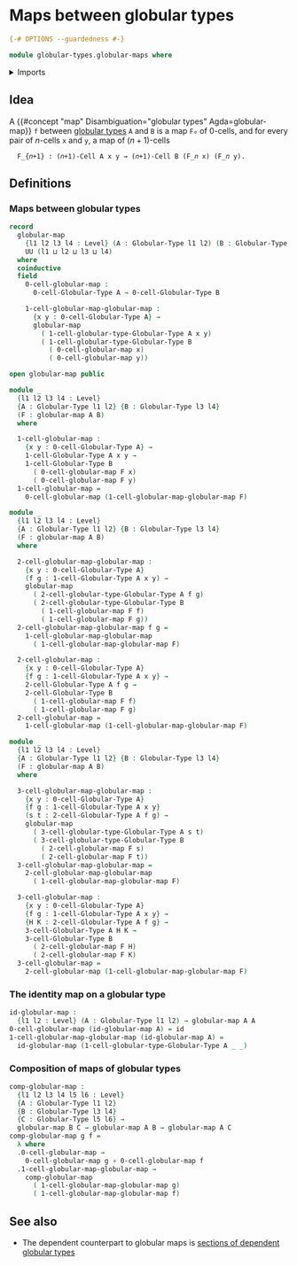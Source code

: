 # Maps between globular types

```agda
{-# OPTIONS --guardedness #-}

module globular-types.globular-maps where
```

<details><summary>Imports</summary>

```agda
open import foundation.dependent-pair-types
open import foundation.function-types
open import foundation.identity-types
open import foundation.universe-levels

open import globular-types.globular-types
```

</details>

## Idea

A {{#concept "map" Disambiguation="globular types" Agda=globular-map}} `f`
between [globular types](globular-types.globular-types.md) `A` and `B` is a map
`F₀` of $0$-cells, and for every pair of $n$-cells `x` and `y`, a map of
$(n+1)$-cells

```text
  F_{𝑛+1} : (𝑛+1)-Cell A x y → (𝑛+1)-Cell B (F_𝑛 x) (F_𝑛 y).
```

## Definitions

### Maps between globular types

```agda
record
  globular-map
    {l1 l2 l3 l4 : Level} (A : Globular-Type l1 l2) (B : Globular-Type l3 l4) :
    UU (l1 ⊔ l2 ⊔ l3 ⊔ l4)
  where
  coinductive
  field
    0-cell-globular-map :
      0-cell-Globular-Type A → 0-cell-Globular-Type B

    1-cell-globular-map-globular-map :
      {x y : 0-cell-Globular-Type A} →
      globular-map
        ( 1-cell-globular-type-Globular-Type A x y)
        ( 1-cell-globular-type-Globular-Type B
          ( 0-cell-globular-map x)
          ( 0-cell-globular-map y))

open globular-map public

module _
  {l1 l2 l3 l4 : Level}
  {A : Globular-Type l1 l2} {B : Globular-Type l3 l4}
  (F : globular-map A B)
  where

  1-cell-globular-map :
    {x y : 0-cell-Globular-Type A} →
    1-cell-Globular-Type A x y →
    1-cell-Globular-Type B
      ( 0-cell-globular-map F x)
      ( 0-cell-globular-map F y)
  1-cell-globular-map =
    0-cell-globular-map (1-cell-globular-map-globular-map F)

module _
  {l1 l2 l3 l4 : Level}
  {A : Globular-Type l1 l2} {B : Globular-Type l3 l4}
  (F : globular-map A B)
  where

  2-cell-globular-map-globular-map :
    {x y : 0-cell-Globular-Type A}
    (f g : 1-cell-Globular-Type A x y) →
    globular-map
      ( 2-cell-globular-type-Globular-Type A f g)
      ( 2-cell-globular-type-Globular-Type B
        ( 1-cell-globular-map F f)
        ( 1-cell-globular-map F g))
  2-cell-globular-map-globular-map f g =
    1-cell-globular-map-globular-map
      ( 1-cell-globular-map-globular-map F)

  2-cell-globular-map :
    {x y : 0-cell-Globular-Type A}
    {f g : 1-cell-Globular-Type A x y} →
    2-cell-Globular-Type A f g →
    2-cell-Globular-Type B
      ( 1-cell-globular-map F f)
      ( 1-cell-globular-map F g)
  2-cell-globular-map =
    1-cell-globular-map (1-cell-globular-map-globular-map F)

module _
  {l1 l2 l3 l4 : Level}
  {A : Globular-Type l1 l2} {B : Globular-Type l3 l4}
  (F : globular-map A B)
  where

  3-cell-globular-map-globular-map :
    {x y : 0-cell-Globular-Type A}
    {f g : 1-cell-Globular-Type A x y}
    (s t : 2-cell-Globular-Type A f g) →
    globular-map
      ( 3-cell-globular-type-Globular-Type A s t)
      ( 3-cell-globular-type-Globular-Type B
        ( 2-cell-globular-map F s)
        ( 2-cell-globular-map F t))
  3-cell-globular-map-globular-map =
    2-cell-globular-map-globular-map
      ( 1-cell-globular-map-globular-map F)

  3-cell-globular-map :
    {x y : 0-cell-Globular-Type A}
    {f g : 1-cell-Globular-Type A x y} →
    {H K : 2-cell-Globular-Type A f g} →
    3-cell-Globular-Type A H K →
    3-cell-Globular-Type B
      ( 2-cell-globular-map F H)
      ( 2-cell-globular-map F K)
  3-cell-globular-map =
    2-cell-globular-map (1-cell-globular-map-globular-map F)
```

### The identity map on a globular type

```agda
id-globular-map :
  {l1 l2 : Level} (A : Globular-Type l1 l2) → globular-map A A
0-cell-globular-map (id-globular-map A) = id
1-cell-globular-map-globular-map (id-globular-map A) =
  id-globular-map (1-cell-globular-type-Globular-Type A _ _)
```

### Composition of maps of globular types

```agda
comp-globular-map :
  {l1 l2 l3 l4 l5 l6 : Level}
  {A : Globular-Type l1 l2}
  {B : Globular-Type l3 l4}
  {C : Globular-Type l5 l6} →
  globular-map B C → globular-map A B → globular-map A C
comp-globular-map g f =
  λ where
  .0-cell-globular-map →
    0-cell-globular-map g ∘ 0-cell-globular-map f
  .1-cell-globular-map-globular-map →
    comp-globular-map
      ( 1-cell-globular-map-globular-map g)
      ( 1-cell-globular-map-globular-map f)
```

## See also

- The dependent counterpart to globular maps is
  [sections of dependent globular types](type-theories.sections-dependent-globular-types.md)
